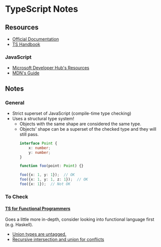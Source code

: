 # TypeScript Notes

## Resources

- [Official Documentation](https://www.typescriptlang.org/docs/)
- [TS Handbook](https://www.typescriptlang.org/docs/handbook/intro.html)

### JavaScript

- [Microsoft Developer Hub's Resources](https://developer.microsoft.com/en-gb/javascript/)
- [MDN's Guide](https://developer.mozilla.org/en-US/docs/Web/JavaScript/Guide)

## Notes

### General

- Strict superset of JavaScript (compile-time type checking)
- Uses a structural type system!
    - Objects with the same shape are considered the same type.
    - Objects' shape can be a superset of the checked type and they will still pass.
        ```typescript
        interface Point {
            x: number;
            y: number;
        }

        function foo(point: Point) {}

        foo({x: 1, y: 1});  // OK
        foo({x: 1, y: 1, z: 1});  // OK
        foo({x: 1});  // Not OK
        ```

### To Check

#### [TS for Functional Programmers](https://www.typescriptlang.org/docs/handbook/typescript-in-5-minutes-func.html)
Goes a little more in-depth, consider looking into functional language first (e.g. Haskell).
- [Union types are untagged.](https://www.typescriptlang.org/docs/handbook/typescript-in-5-minutes-func.html#unions)
- [Recursive intersection and union for conflicts](https://www.typescriptlang.org/docs/handbook/typescript-in-5-minutes-func.html#intersections)
